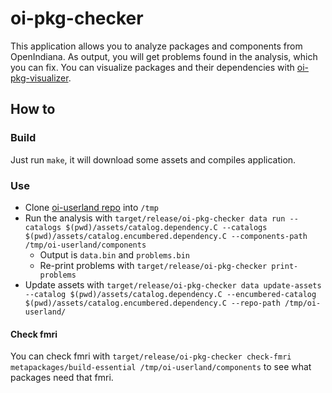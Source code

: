 # oi-pkg-checker

This application allows you to analyze packages and components from OpenIndiana.
As output, you will get problems found in the analysis, which you can fix.
You can visualize packages and their dependencies with [oi-pkg-visualizer](https://github.com/aueam/oi-pkg-visualizer).

## How to

### Build

Just run `make`, it will download some assets and compiles application.

### Use

- Clone [oi-userland repo](https://github.com/OpenIndiana/oi-userland.git) into `/tmp`
- Run the analysis with `target/release/oi-pkg-checker data run --catalogs $(pwd)/assets/catalog.dependency.C --catalogs $(pwd)/assets/catalog.encumbered.dependency.C --components-path /tmp/oi-userland/components`
    - Output is `data.bin` and `problems.bin`
    - Re-print problems with `target/release/oi-pkg-checker print-problems`
- Update assets with `target/release/oi-pkg-checker data update-assets --catalog $(pwd)/assets/catalog.dependency.C --encumbered-catalog $(pwd)/assets/catalog.encumbered.dependency.C --repo-path /tmp/oi-userland/`

#### Check fmri

You can check fmri with `target/release/oi-pkg-checker check-fmri metapackages/build-essential /tmp/oi-userland/components` to see what packages need
that fmri.
